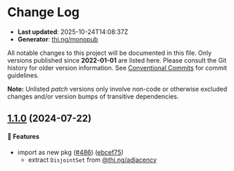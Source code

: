 # Change Log

- **Last updated**: 2025-10-24T14:08:37Z
- **Generator**: [thi.ng/monopub](https://thi.ng/monopub)

All notable changes to this project will be documented in this file.
Only versions published since **2022-01-01** are listed here.
Please consult the Git history for older version information.
See [Conventional Commits](https://conventionalcommits.org/) for commit guidelines.

**Note:** Unlisted _patch_ versions only involve non-code or otherwise excluded changes
and/or version bumps of transitive dependencies.

## [1.1.0](https://github.com/thi-ng/umbrella/tree/@thi.ng/disjoint-set@1.1.0) (2024-07-22)

#### 🚀 Features

- import as new pkg ([#486](https://github.com/thi-ng/umbrella/issues/486)) ([ebcef75](https://github.com/thi-ng/umbrella/commit/ebcef75))
  - extract `DisjointSet` from [@thi.ng/adjacency](https://github.com/thi-ng/umbrella/tree/main/packages/adjacency)
